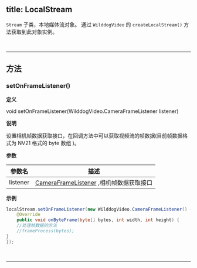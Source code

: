 title: LocalStream
---

`Stream` 子类，本地媒体流对象。
通过 `WilddogVideo` 的 `createLocalStream()` 方法获取到此对象实例。

</br>

---

## 方法
### setOnFrameListener()

**定义**   

void setOnFrameListener(WilddogVideo.CameraFrameListener listener)

**说明**

设置相机帧数据获取接口，在回调方法中可以获取视频流的帧数据(目前帧数据格式为 NV21 格式的 byte 数组 )。

**参数**

| 参数名 | 描述 |
|---|---|
|listener| [CameraFrameListener](/conference/Android/api/camera-frame-listener.html) ,相机帧数据获取接口|

**示例**

```java
localStream.setOnFrameListener(new WilddogVideo.CameraFrameListener() {
    @Override
    public void onByteFrame(byte[] bytes, int width, int height) {
    //处理帧数据的方法
    //frameProcess(bytes);
}
});
```

</br>

---
